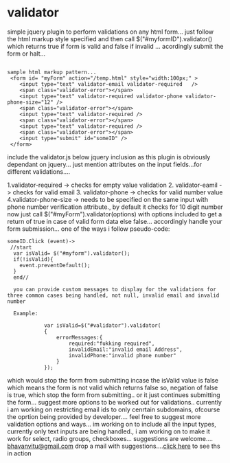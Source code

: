 # validator

simple jquery plugin to perform validations on any html form...
just follow the html markup style specified and then call $("#myformID").validator() which returns true if form is valid and false if invalid ... acordingly submit the form or halt...
```

sample html markup pattern...
 <form id= "myForm" action="/temp.html" style="width:100px;" >
	<input type="text" validator-email validator-required   />
	<span class="validator-error"></span>
	<input type="text" validator-required validator-phone validator-phone-size="12" />
	<span class="validator-error"></span>
	<input type="text" validator-required />
	<span class="validator-error"></span>
	<input type="text" validator-required />
	<span class="validator-error"></span>
	<input type="submit" id="someID" />
 </form>

 ```
include the validator.js below jquery inclusion as this plugin is obviously dependant on jquery... just mention attributes on the input fields...for different validations....

1.validator-required -> checks for empty value validation
2. validator-eamil -> checks for valid email
3. validator-phone -> checks for valid number value
4.validator-phone-size -> needs to be specified on the same input with phone number verification attribute., by default it checks for 10 digit number
 now just call $("#myForm").validator(options) with options included to get a return of true in case of valid form data else false...
 accordingly handle your form submission... one of the ways i follow
 pseudo-code:
```
someID.Click (event)->
 //start
  var isValid= $("#myform").validator();
  if(!isValid){
  	event.preventDefault();
  }
  end//

  you can provide custom messages to display for the validations for three common cases being handled, not null, invalid email and invalid number

  Example:

  			var isValid=$("#validator").validator(
			{
				errorMessages:{
					required:"fukking required",
					invalidEmail:"invalid email Address",
					invalidPhone:"invalid phone number"
				}
			});

```


which would stop the form from submitting incase the isValid value is false which means the form is not valid which returns false so, negation of false is true, which stop the form from submitting.. or it just continues submitting the form... suggest more options to be worked out for validations.. currently i am working on restricting email ids to only cenrtain subdomains, ofcourse the oprtion being provided by developer....
feel free to suggest more validation options and ways... im working on to include all the input types, currently only text inputs are being handled., i am working on to make it work for select, radio groups, checkboxes... suggestions are welcome.... bhavanvitu@gmail.com drop a mail with suggestions....<a href="http://bhavansharma.co.nf/validator/" targer="_blank">click here</a> to see ths in action